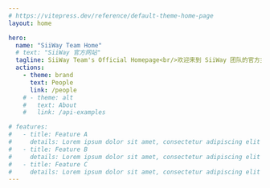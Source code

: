 ```yaml
---
# https://vitepress.dev/reference/default-theme-home-page
layout: home

hero:
  name: "SiiWay Team Home"
  # text: "SiiWay 官方网站"
  tagline: SiiWay Team's Official Homepage<br/>欢迎来到 SiiWay 团队的官方主页!
  actions:
    - theme: brand
      text: People
      link: /people
    # - theme: alt
    #   text: About
    #   link: /api-examples

# features:
#   - title: Feature A
#     details: Lorem ipsum dolor sit amet, consectetur adipiscing elit
#   - title: Feature B
#     details: Lorem ipsum dolor sit amet, consectetur adipiscing elit
#   - title: Feature C
#     details: Lorem ipsum dolor sit amet, consectetur adipiscing elit
---
```


